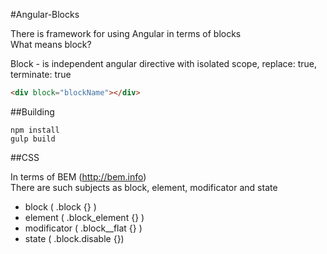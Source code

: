#Angular-Blocks

There is framework for using Angular in terms of blocks  
What means block?

Block - is independent angular directive with isolated scope, replace: true, terminate: true
```html
<div block="blockName"></div>
```

##Building

`npm install`  
`gulp build`  

##CSS

In terms of BEM (http://bem.info)  
There are such subjects as block, element, modificator and state

* block ( .block {} )
* element ( .block_element {} )
* modificator ( .block__flat {} )
* state ( .block.disable {})
